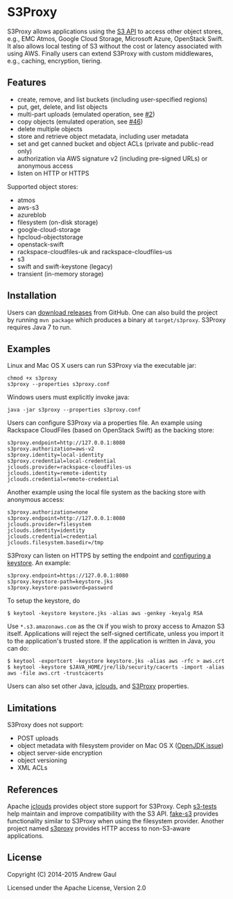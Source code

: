 S3Proxy
=======
S3Proxy allows applications using the
[S3 API](https://en.wikipedia.org/wiki/Amazon_S3#S3_API_and_competing_services)
to access other object stores,
e.g., EMC Atmos, Google Cloud Storage, Microsoft Azure, OpenStack Swift.
It also allows local testing of S3 without the cost or latency associated with
using AWS.
Finally users can extend S3Proxy with custom middlewares, e.g., caching,
encryption, tiering.

Features
--------
* create, remove, and list buckets (including user-specified regions)
* put, get, delete, and list objects
* multi-part uploads (emulated operation, see [#2](https://github.com/andrewgaul/s3proxy/issues/2))
* copy objects (emulated operation, see [#46](https://github.com/andrewgaul/s3proxy/issues/46))
* delete multiple objects
* store and retrieve object metadata, including user metadata
* set and get canned bucket and object ACLs (private and public-read only)
* authorization via AWS signature v2 (including pre-signed URLs) or anonymous access
* listen on HTTP or HTTPS

Supported object stores:

* atmos
* aws-s3
* azureblob
* filesystem (on-disk storage)
* google-cloud-storage
* hpcloud-objectstorage
* openstack-swift
* rackspace-cloudfiles-uk and rackspace-cloudfiles-us
* s3
* swift and swift-keystone (legacy)
* transient (in-memory storage)

Installation
------------
Users can [download releases](https://github.com/andrewgaul/s3proxy/releases)
from GitHub.  One can also build the project by running `mvn package` which
produces a binary at `target/s3proxy`.  S3Proxy requires Java 7 to run.

Examples
--------
Linux and Mac OS X users can run S3Proxy via the executable jar:

```
chmod +x s3proxy
s3proxy --properties s3proxy.conf
```

Windows users must explicitly invoke java:

```
java -jar s3proxy --properties s3proxy.conf
```

Users can configure S3Proxy via a properties file.  An example using Rackspace
CloudFiles (based on OpenStack Swift) as the backing store:

```
s3proxy.endpoint=http://127.0.0.1:8080
s3proxy.authorization=aws-v2
s3proxy.identity=local-identity
s3proxy.credential=local-credential
jclouds.provider=rackspace-cloudfiles-us
jclouds.identity=remote-identity
jclouds.credential=remote-credential
```

Another example using the local file system as the backing store with anonymous
access:

```
s3proxy.authorization=none
s3proxy.endpoint=http://127.0.0.1:8080
jclouds.provider=filesystem
jclouds.identity=identity
jclouds.credential=credential
jclouds.filesystem.basedir=/tmp
```

S3Proxy can listen on HTTPS by setting the endpoint and
[configuring a keystore](http://wiki.eclipse.org/Jetty/Howto/Configure_SSL#Generating_Keys_and_Certificates_with_JDK_keytool).
An example:

```
s3proxy.endpoint=https://127.0.0.1:8080
s3proxy.keystore-path=keystore.jks
s3proxy.keystore-password=password
```

To setup the keystore, do

```
$ keytool -keystore keystore.jks -alias aws -genkey -keyalg RSA
```

Use `*.s3.amazonaws.com` as the `CN` if you wish to proxy
access to Amazon S3 itself. Applications will reject the self-signed
certificate, unless you import it to the application's trusted
store. If the application is written in Java, you can do:

```
$ keytool -exportcert -keystore keystore.jks -alias aws -rfc > aws.crt
$ keytool -keystore $JAVA_HOME/jre/lib/security/cacerts -import -alias aws -file aws.crt -trustcacerts
```

Users can also set other Java,
[jclouds](https://github.com/jclouds/jclouds/blob/master/core/src/main/java/org/jclouds/Constants.java),
and [S3Proxy](https://github.com/andrewgaul/s3proxy/blob/master/src/main/java/org/gaul/s3proxy/S3ProxyConstants.java)
properties.

Limitations
-----------
S3Proxy does not support:

* POST uploads
* object metadata with filesystem provider on Mac OS X ([OpenJDK issue](https://bugs.openjdk.java.net/browse/JDK-8030048))
* object server-side encryption
* object versioning
* XML ACLs

References
----------
Apache [jclouds](http://jclouds.apache.org/) provides object store support for
S3Proxy.
Ceph [s3-tests](https://github.com/ceph/s3-tests) help maintain and improve
compatibility with the S3 API.
[fake-s3](https://github.com/jubos/fake-s3) provides functionality similar to
S3Proxy when using the filesystem provider.
Another project named [s3proxy](https://github.com/abustany/s3proxy) provides
HTTP access to non-S3-aware applications.

License
-------
Copyright (C) 2014-2015 Andrew Gaul

Licensed under the Apache License, Version 2.0
